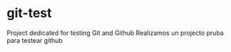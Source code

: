 # git-test
Project dedicated for testing Git and Github
Realizamos un projecto pruba para testear github
